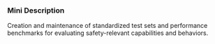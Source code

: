 ### Mini Description

Creation and maintenance of standardized test sets and performance benchmarks for evaluating safety-relevant capabilities and behaviors.
